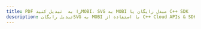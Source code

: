 ---title: PDF را به  تبدیل کنیدMOBI، SVG به MOBI مبدل رایگان یا C++ SDKdescription: تبدیل رایگانSVG به MOBI با استفاده از C++ Cloud APIs & SDK همچنین اسناد PDF را در Cloud ایجاد، ویرایش و رندر کنید.---